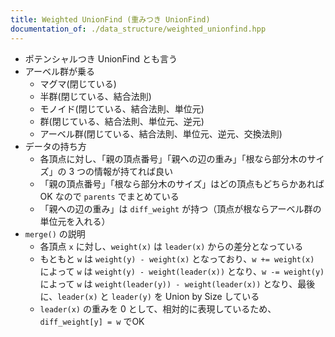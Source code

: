 ```yaml
---
title: Weighted UnionFind (重みつき UnionFind)
documentation_of: ./data_structure/weighted_unionfind.hpp
---
```


- ポテンシャルつき UnionFind とも言う
- アーベル群が乗る
    - マグマ(閉じている)
    - 半群(閉じている、結合法則)
    - モノイド(閉じている、結合法則、単位元)
    - 群(閉じている、結合法則、単位元、逆元)
    - アーベル群(閉じている、結合法則、単位元、逆元、交換法則)
- データの持ち方
    - 各頂点に対し、「親の頂点番号」「親への辺の重み」「根なら部分木のサイズ」の 3 つの情報が持てれば良い
    - 「親の頂点番号」「根なら部分木のサイズ」はどの頂点もどちらかあれば OK なので `parents` でまとめている
    - 「親への辺の重み」は `diff_weight` が持つ（頂点が根ならアーベル群の単位元を入れる）
- `merge()` の説明
    - 各頂点 `x` に対し、`weight(x)` は `leader(x)` からの差分となっている
    - もともと `w` は `weight(y) - weight(x)` となっており、`w += weight(x)` によって `w` は `weight(y) - weight(leader(x))` となり、`w -= weight(y)` によって `w` は `weight(leader(y)) - weight(leader(x))` となり、最後に、`leader(x)` と `leader(y)` を Union by Size している
    - `leader(x)` の重みを 0 として、相対的に表現しているため、`diff_weight[y] = w` でOK

